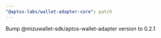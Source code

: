 ```yaml
---
"@aptos-labs/wallet-adapter-core": patch
---
```


Bump @mizuwallet-sdk/aptos-wallet-adapter version to 0.2.1
